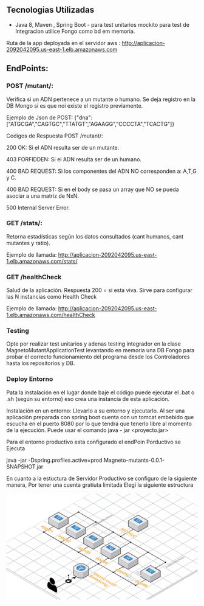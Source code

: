## Tecnologias Utilizadas
- Java 8, Maven , Spring Boot - para test unitarios mockito para test de Integracion utilice Fongo como bd em memoria.

Ruta de la app deployada en el servidor aws : http://aplicacion-2092042095.us-east-1.elb.amazonaws.com

## EndPoints:

### POST /mutant/: 
Verifica si un ADN pertenece a un mutante o humano. Se deja registro en la DB Mongo si es que noi existe el registro previamente.

Ejemplo de Json de POST: {"dna": ["ATGCGA","CAGTGC","TTATGT","AGAAGG","CCCCTA","TCACTG"]}

Codigos de Respuesta POST /mutant/:

200 OK: Si el ADN resulta ser de un mutante.

403 FORFIDDEN: Si el ADN resulta ser de un humano.

400 BAD REQUEST: Si los componentes del ADN NO corresponden a: A,T,G y C.

400 BAD REQUEST: Si en el body se pasa un array que NO se pueda asociar a una matriz de NxN.

500 Internal Server Error.

### GET /stats/: 
Retorna estadísticas según los datos consultados (cant humanos, cant mutantes y ratio).

Ejemplo de llamada: http://aplicacion-2092042095.us-east-1.elb.amazonaws.com/stats/

### GET /healthCheck 
Salud de la aplicación. Respuesta 200 = si esta viva. Sirve para configurar las N instancias como Health Check

Ejemplo de llamada: http://aplicacion-2092042095.us-east-1.elb.amazonaws.com/healthCheck

### Testing

Opte por realizar test unitarios y adenas testing integrador en la clase MagnetoMutantApplicationTest levantando en memoria una DB Fongo para probar el correcto funcionamiento del programa desde los Controladores hasta los repositorios y DB.

### Deploy Entorno

Pata la instalación en el lugar donde baje el código puede ejecutar el .bat o .sh (según su entorno) eso crea una instancia de esta aplicación.

Instalación en un entorno:
Llevarlo a su entorno y ejecutarlo. Al ser una aplicación preparada con spring boot cuenta con un tomcat embebido que escucha en el puerto 8080 por lo que tendrá que tenerlo libre al momento de la ejecución. Puede usar el comando java - jar <proyecto.jar>

Para el entorno productivo esta configurado el endPoin Porductivo se Ejecuta

java -jar -Dspring.profiles.active=prod Magneto-mutants-0.0.1-SNAPSHOT.jar


En cuanto a la estuctura de Servidor Productivo se configuro de la siguiente manera, Por tener una cuenta gratiuta limitada Elegí la siguiente estructura 

![Estructura de App Prod](Deploy.png)








